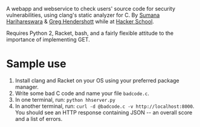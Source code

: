 A webapp and webservice to check users' source code for security vulnerabilities, using clang's static analyzer for C. By [Sumana Harihareswara](http://harihareswara.net/ces.shtml) & [Greg Hendershott](http://www.greghendershott.com/) while at [Hacker School](http://hackerschool.com).

Requires Python 2, Racket, bash, and a fairly flexible attitude to the importance of implementing GET.

Sample use
==========

1. Install clang and Racket on your OS using your preferred package manager.
1. Write some bad C code and name your file `badcode.c`.
1. In one terminal, run: `python hhserver.py`
1. In another terminal, run: `curl -d @badcode.c -v http://localhost:8000`. You should see an HTTP response containing JSON -- an overall score and a list of errors.
